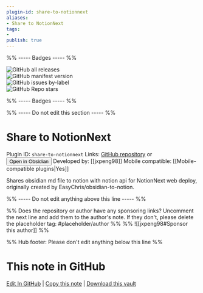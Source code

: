 ```yaml
---
plugin-id: share-to-notionnext
aliases:
- Share to NotionNext
tags: 
- 
publish: true
---
```


%% ----- Badges ----- %%

![GitHub all releases](https://img.shields.io/github/downloads/jxpeng98/obsidian-to-NotionNext/total?color=573E7A&logo=github&style=for-the-badge)   
![GitHub manifest version](https://img.shields.io/github/manifest-json/v/jxpeng98/obsidian-to-NotionNext?color=573E7A&logo=github&style=for-the-badge)   
![GitHub issues by-label](https://img.shields.io/github/issues/jxpeng98/obsidian-to-NotionNext/help%20wanted?color=573E7A&logo=github&style=for-the-badge)   
![GitHub Repo stars](https://img.shields.io/github/stars/jxpeng98/obsidian-to-NotionNext?color=573E7A&logo=github&style=for-the-badge)

%% ----- Badges ----- %%

%% ----- Do not edit this section ----- %%

# Share to NotionNext

Plugin ID: `share-to-notionnext`
Links: [GitHub repository](https://github.com/jxpeng98/obsidian-to-NotionNext) or [<button id=HH>Open in Obsidian</button>](obsidian://show-plugin?id=share-to-notionnext)
Developed by: [[jxpeng98]]
Mobile compatible: [[Mobile-compatible plugins|Yes]]

Shares obsidian md file to notion with notion api for NotionNext web deploy, originally created by EasyChris/obsidian-to-notion.

%% ----- Do not edit anything above this line ----- %% 

%% Does the repository or author have any sponsoring links? Uncomment the next line and add them to the author's note. If they don't, please delete the placeholder tag: #placeholder/author %%
%% ![[jxpeng98#Sponsor this author]] %%

%% Hub footer: Please don't edit anything below this line %%

# This note in GitHub

<span class="git-footer">[Edit In GitHub](https://github.dev/obsidian-community/obsidian-hub/blob/main/02%20-%20Community%20Expansions/02.05%20All%20Community%20Expansions/Plugins/share-to-notionnext.md "git-hub-edit-note") | [Copy this note](https://raw.githubusercontent.com/obsidian-community/obsidian-hub/main/02%20-%20Community%20Expansions/02.05%20All%20Community%20Expansions/Plugins/share-to-notionnext.md "git-hub-copy-note") | [Download this vault](https://github.com/obsidian-community/obsidian-hub/archive/refs/heads/main.zip "git-hub-download-vault") </span>
